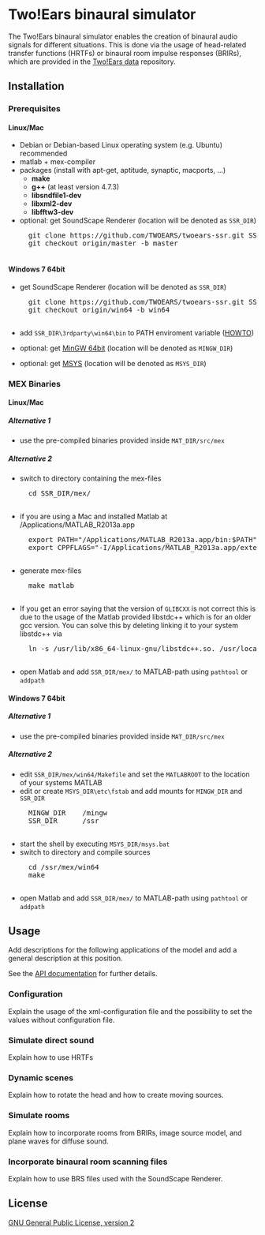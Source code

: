 Two!Ears binaural simulator
===========================

The Two!Ears binaural simulator enables the creation of binaural audio signals
for different situations. This is done via the usage of head-related transfer
functions (HRTFs) or binaural room impulse responses (BRIRs), which are provided
in the [Two!Ears data] repository.

## Installation

### Prerequisites

#### Linux/Mac

* Debian or Debian-based Linux operating system (e.g. Ubuntu) recommended
* matlab + mex-compiler
* packages (install with apt-get, aptitude, synaptic, macports, ...)
  	* **make**
  	* **g++** (at least version 4.7.3)
  	* **libsndfile1-dev**
	* **libxml2-dev**
	* **libfftw3-dev**
* optional: get SoundScape Renderer (location will be denoted as `SSR_DIR`)
	<pre>
	git clone https://github.com/TWOEARS/twoears-ssr.git SSR_DIR
	git checkout origin/master -b master
	</pre>

#### Windows 7 64bit

* get SoundScape Renderer (location will be denoted as `SSR_DIR`)
	<pre>
	git clone https://github.com/TWOEARS/twoears-ssr.git SSR_DIR
	git checkout origin/win64 -b win64
	</pre>
* add `SSR_DIR\3rdparty\win64\bin` to PATH enviroment variable ([HOWTO](http://www.computerhope.com/issues/ch000549.htm))

* optional: get [MinGW 64bit](http://sourceforge.net/projects/mingw-w64/files/Toolchains%20targetting%20Win64/Personal%20Builds/mingw-builds/4.8.2/threads-win32/seh/x86_64-4.8.2-release-win32-seh-rt_v3-rev4.7z/download) (location will be denoted as `MINGW_DIR`)
* optional: get [MSYS](http://sourceforge.net/projects/mingw-w64/files/External%20binary%20packages%20%28Win64%20hosted%29/MSYS%20%2832-bit%29/MSYS-20111123.zip/download) (location will be denoted as `MSYS_DIR`)

### MEX Binaries

#### Linux/Mac

##### Alternative 1
* use the pre-compiled binaries provided inside `MAT_DIR/src/mex`

##### Alternative 2
* switch to directory containing the mex-files
	<pre>
	cd SSR_DIR/mex/
	</pre>
* if you are using a Mac and installed Matlab at /Applications/MATLAB_R2013a.app
	<pre>
	export PATH="/Applications/MATLAB_R2013a.app/bin:$PATH"
	export CPPFLAGS="-I/Applications/MATLAB_R2013a.app/extern/include"
	</pre>
* generate mex-files
	<pre>
	make matlab
	</pre>
* If you get an error saying that the version of `GLIBCXX` is not correct this is due to the usage of the Matlab provided libstdc++ which is for an older gcc version. You can solve this by deleting linking it to your system libstdc++ via
	<pre>
	ln -s /usr/lib/x86_64-linux-gnu/libstdc++.so.<LIBSTDC-VERSION> /usr/local/MATLAB/MATLAB-VERSION/bin/glnxa64/libstdc++.so.6
	</pre>
* open Matlab and add `SSR_DIR/mex/` to MATLAB-path using `pathtool` or `addpath`

#### Windows 7 64bit

##### Alternative 1
* use the pre-compiled binaries provided inside `MAT_DIR/src/mex`

##### Alternative 2
* edit `SSR_DIR/mex/win64/Makefile` and set the `MATLABROOT` to the location of your systems MATLAB
* edit or create `MSYS_DIR\etc\fstab` and add mounts for `MINGW_DIR` and `SSR_DIR`
	<pre>
	MINGW_DIR    /mingw
	SSR_DIR      /ssr
	</pre>
* start the shell by executing `MSYS_DIR/msys.bat`
* switch to directory and compile sources
	<pre>
	cd /ssr/mex/win64
	make
	</pre>
* open Matlab and add `SSR_DIR/mex/` to MATLAB-path using `pathtool` or `addpath`

## Usage

Add descriptions for the following applications of the model and add a general
description at this position.

See the [API documentation] for further details.

### Configuration

Explain the usage of the xml-configuration file and the possibility to set the
values without configuration file.

### Simulate direct sound

Explain how to use HRTFs


### Dynamic scenes

Explain how to rotate the head and how to create moving sources.


### Simulate rooms

Explain how to incorporate rooms from BRIRs, image source model, and plane waves
for diffuse sound.


### Incorporate binaural room scanning files

Explain how to use BRS files used with the SoundScape Renderer.


## License

[GNU General Public License, version 2]


[API documentation]:https://twoears.github.io/binaural-simulator-doc
[Two!Ears data]:https://gitlab.tubit.tu-berlin.de/twoears/data/tree/master
[GNU General Public License, version 2]:http://www.gnu.org/licenses/gpl-2.0.html
